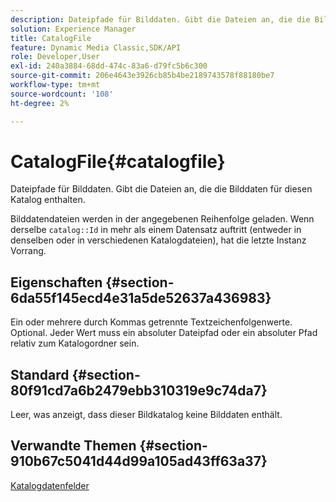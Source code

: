 ```yaml
---
description: Dateipfade für Bilddaten. Gibt die Dateien an, die die Bilddaten für diesen Katalog enthalten.
solution: Experience Manager
title: CatalogFile
feature: Dynamic Media Classic,SDK/API
role: Developer,User
exl-id: 240a3884-68dd-474c-83a6-d79fc5b6c300
source-git-commit: 206e4643e3926cb85b4be2189743578f88180be7
workflow-type: tm+mt
source-wordcount: '108'
ht-degree: 2%

---
```


# CatalogFile{#catalogfile}

Dateipfade für Bilddaten. Gibt die Dateien an, die die Bilddaten für diesen Katalog enthalten.

Bilddatendateien werden in der angegebenen Reihenfolge geladen. Wenn derselbe `catalog::Id` in mehr als einem Datensatz auftritt (entweder in denselben oder in verschiedenen Katalogdateien), hat die letzte Instanz Vorrang.

## Eigenschaften {#section-6da55f145ecd4e31a5de52637a436983}

Ein oder mehrere durch Kommas getrennte Textzeichenfolgenwerte. Optional. Jeder Wert muss ein absoluter Dateipfad oder ein absoluter Pfad relativ zum Katalogordner sein.

## Standard {#section-80f91cd7a6b2479ebb310319e9c74da7}

Leer, was anzeigt, dass dieser Bildkatalog keine Bilddaten enthält.

## Verwandte Themen {#section-910b67c5041d44d99a105ad43ff63a37}

[Katalogdatenfelder](../../../../../is-api/image-catalog/image-serving-api-ref/c-image-catalog-reference/c-overview/c-catalog-data-fields/c-catalog-data-fields.md#concept-b19581028ec44f98b9f5943624403d29)
